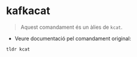 # kafkacat

> Aquest comandament és un àlies de `kcat`.

- Veure documentació pel comandament original:

`tldr kcat`
